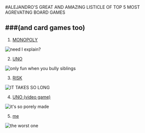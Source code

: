 #ALEJANDRO'S GREAT AND AMAZING LISTICLE OF TOP 5 MOST AGREVATING BOARD GAMES

###(and card games too)
---

1. [MONOPOLY](https://www.google.com/url?sa=i&source=web&cd=&ved=0CGcQj_IEahcKEwiQwcfgmJaIAxUAAAAAHQAAAAAQBQ&url=https%3A%2F%2Fwww.amazon.com%2FMonopoly-Family-Board-Players-Tokens%2Fdp%2FB0B5HLZ8T4%3Fsource%3Dps-sl-shoppingads-lpcontext%26ref_%3Dfplfs%26psc%3D1%26smid%3DATVPDKIKX0DER&psig=AOvVaw2uBT5YofhupcjGKQg5nALZ&ust=1724883188298157&opi=89978449)

![need I explain?](https://github.com/user-attachments/assets/02476ccc-71fc-44bb-a026-ca9dac87f55a)

2. [UNO](https://www.google.com/url?sa=t&source=web&rct=j&opi=89978449&url=https://letsplayuno.com/&ved=2ahUKEwiby8b0mJaIAxVLGVkFHakeLi8QFnoECBQQAQ&usg=AOvVaw0zgTPrfBj_A7YRtCgIyif7)

![only fun when you bully siblings](https://github.com/user-attachments/assets/e08aa7fa-4bcc-43c0-888e-8a030025ad94)

3. [RISK](https://www.google.com/url?sa=t&source=web&rct=j&opi=89978449&url=https://en.wikipedia.org/wiki/Risk_(game)&ved=2ahUKEwiknOC0mpaIAxWQMVkFHZRzJSwQFnoECBwQAQ&usg=AOvVaw0QmmzkkZM8f7hn6zGe2P0A)

![IT TAKES SO LONG](https://github.com/user-attachments/assets/e0c54d9b-f366-4e0d-87e8-dedee493a39c)


4. [UNO (video game)](https://www.google.com/url?sa=t&source=web&rct=j&opi=89978449&url=https://www.ubisoft.com/en-us/game/uno/uno&ved=2ahUKEwjhw7HompaIAxWyFlkFHVYZBfEQFnoECBgQAQ&usg=AOvVaw0CNuceNvV5Vq_URfIJxhLv)

![it's so porely made](https://github.com/user-attachments/assets/ab6f1435-b790-4ace-8c45-3b44a4e56d49)


5. [me](https://www.google.com/url?sa=t&source=web&rct=j&opi=89978449&url=https://www.cat.com/&ved=2ahUKEwi0--KBm5aIAxU5FVkFHSALDKAQFnoECBQQAQ&usg=AOvVaw0aZ5_wbuAf7-Aq6prl8t7P)

![the worst one](https://github.com/user-attachments/assets/b963cc55-12ca-48ae-b960-45a6e0f91fc1)
